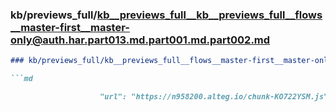 ### kb/previews_full/kb__previews_full__kb__previews_full__flows__master-first__master-only@auth.har.part013.md.part001.md.part002.md

```md
### kb/previews_full/kb__previews_full__flows__master-first__master-only@auth.har.part013.md.part001.md (part 002)

```md

                    "url": "https://n958200.alteg.io/chunk-KO722YSM.js",
                  
```

```

```
